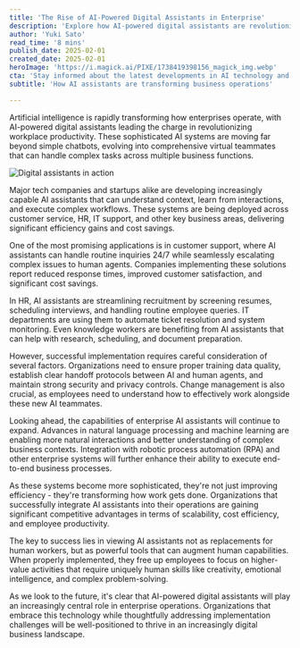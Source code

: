 ```yaml
---
title: 'The Rise of AI-Powered Digital Assistants in Enterprise'
description: 'Explore how AI-powered digital assistants are revolutionizing enterprise operations with capabilities beyond simple chatbots. Learn about their impact across business functions like customer service, HR, and IT support, and how they are transforming workplace productivity and efficiency.'
author: 'Yuki Sato'
read_time: '8 mins'
publish_date: 2025-02-01
created_date: 2025-02-01
heroImage: 'https://i.magick.ai/PIXE/1738419398156_magick_img.webp'
cta: 'Stay informed about the latest developments in AI technology and join our growing community of tech enthusiasts!'
subtitle: 'How AI assistants are transforming business operations'

---
```


Artificial intelligence is rapidly transforming how enterprises operate, with AI-powered digital assistants leading the charge in revolutionizing workplace productivity. These sophisticated AI systems are moving far beyond simple chatbots, evolving into comprehensive virtual teammates that can handle complex tasks across multiple business functions.

![Digital assistants in action](https://i.magick.ai/PIXE/1738419398159_magick_img.webp)

Major tech companies and startups alike are developing increasingly capable AI assistants that can understand context, learn from interactions, and execute complex workflows. These systems are being deployed across customer service, HR, IT support, and other key business areas, delivering significant efficiency gains and cost savings.

One of the most promising applications is in customer support, where AI assistants can handle routine inquiries 24/7 while seamlessly escalating complex issues to human agents. Companies implementing these solutions report reduced response times, improved customer satisfaction, and significant cost savings.

In HR, AI assistants are streamlining recruitment by screening resumes, scheduling interviews, and handling routine employee queries. IT departments are using them to automate ticket resolution and system monitoring. Even knowledge workers are benefiting from AI assistants that can help with research, scheduling, and document preparation.

However, successful implementation requires careful consideration of several factors. Organizations need to ensure proper training data quality, establish clear handoff protocols between AI and human agents, and maintain strong security and privacy controls. Change management is also crucial, as employees need to understand how to effectively work alongside these new AI teammates.

Looking ahead, the capabilities of enterprise AI assistants will continue to expand. Advances in natural language processing and machine learning are enabling more natural interactions and better understanding of complex business contexts. Integration with robotic process automation (RPA) and other enterprise systems will further enhance their ability to execute end-to-end business processes.

As these systems become more sophisticated, they're not just improving efficiency - they're transforming how work gets done. Organizations that successfully integrate AI assistants into their operations are gaining significant competitive advantages in terms of scalability, cost efficiency, and employee productivity.

The key to success lies in viewing AI assistants not as replacements for human workers, but as powerful tools that can augment human capabilities. When properly implemented, they free up employees to focus on higher-value activities that require uniquely human skills like creativity, emotional intelligence, and complex problem-solving.

As we look to the future, it's clear that AI-powered digital assistants will play an increasingly central role in enterprise operations. Organizations that embrace this technology while thoughtfully addressing implementation challenges will be well-positioned to thrive in an increasingly digital business landscape.